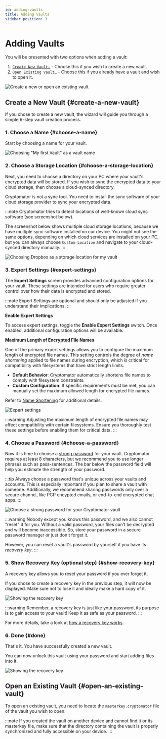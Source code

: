 ```yaml
---
id: adding-vaults
title: Adding Vaults
sidebar_position: 3
---
```


# Adding Vaults

You will be presented with two options when adding a vault:

1. [`Create New Vault…`](#create-a-new-vault) - Choose this if you wish to create a new vault.
2. [`Open Existing Vault…`](#open-an-existing-vault) - Choose this if you already have a vault and wish to open it.

![Create a new or open an existing vault](/img/desktop/create-or-open-vault.png)

## Create a New Vault {#create-a-new-vault}

If you chose to create a new vault, the wizard will guide you through a simple 6-step vault creation process.

### 1. Choose a Name {#choose-a-name}

Start by choosing a name for your vault.

![Choosing "My first Vault" as a vault name](/img/desktop/add-vault-1.png)

### 2. Choose a Storage Location {#choose-a-storage-location}

Next, you need to choose a directory on your PC where your vault's encrypted data will be stored.
If you wish to sync the encrypted data to your cloud storage, then choose a cloud-synced directory.

Cryptomator is not a sync tool.
You need to install the sync software of your cloud storage provider to sync your encrypted data.

:::note
Cryptomator tries to detect locations of well-known cloud sync software (see screenshot below).

The screenshot below shows multiple cloud storage locations, because we have multiple sync software installed on our device.
You might not see the same options, depending on which cloud services are installed on your PC, but you can always choose `Custom Location` and navigate to your cloud-synced directory manually.
:::

![Choosing Dropbox as a storage location for my vault](/img/desktop/add-vault-2.png)

### 3. Expert Settings {#expert-settings}

The **Expert Settings** screen provides advanced configuration options for your vault. These settings are intended for users who require greater control over how their data is encrypted and stored.

:::note
Expert Settings are optional and should only be adjusted if you understand their implications.
:::

**Enable Expert Settings**

To access expert settings, toggle the **Enable Expert Settings** switch. Once enabled, additional configuration options will be available.

**Maximum Length of Encrypted File Names**

One of the primary expert settings allows you to configure the maximum length of encrypted file names. This setting controls the degree of *name shortening* applied to file names during encryption, which is critical for compatibility with filesystems that have strict length limits.

- **Default Behavior**: Cryptomator automatically shortens file names to comply with filesystem constraints.
- **Custom Configuration**: If specific requirements must be met, you can manually set the maximum allowed length for encrypted file names.

Refer to [Name Shortening](/docs/security/vault.md#name-shortening) for additional details. 

![Expert settings](/img/desktop/add-vault-3.png)

:::warning
Adjusting the maximum length of encrypted file names may affect compatibility with certain filesystems. Ensure you thoroughly test these settings before enabling them for critical data.
:::

### 4. Choose a Password {#choose-a-password}

Now it is time to choose a [strong password](/docs/security/best-practices.md#good-passwords) for your vault.
Cryptomator requires at least 8 characters, but we recommend you to use longer phrases such as pass-sentences.
The bar below the password field will help you estimate the strength of your password.

:::tip
Always choose a password that's unique across your vaults and accounts.
This is especially important if you plan to share a vault with someone.
Additionally, we recommend sharing passwords only over a secure channel, like PGP encypted emails, or end-to-end encrypted chat apps.
:::

![Choose a strong password for your Cryptomator vault](/img/desktop/add-vault-4.png)

:::warning
Nobody except you knows this password, and we also cannot "reset" it for you. 
Without a valid password, your files can't be decrypted and will become inaccessible. 
So, store your password in a secure password manager or just don't forget it. 

However, you can reset a vault's password by yourself if you have its *recovery key*.
:::

### 5. Show Recovery Key (optional step) {#show-recovery-key}

A recovery key allows you to reset your password if you ever forget it.

If you chose to create a recovery key in the previous step, it will now be displayed.
Make sure not to lose it and ideally make a hard copy of it.

![Showing the recovery key](/img/desktop/add-vault-5.png)

:::warning
Remember, a recovery key is just like your password, its purpose is to gain access to your vault!
Keep it as safe as your password.
:::

For more details, take a look at [how a recovery key works](password-and-recovery-key.md#reset-password).

### 6. Done {#done}

That's it.
You have successfully created a new vault.

You can now unlock this vault using your password and start adding files into it.

![Showing the recovery key](/img/desktop/add-vault-6.png)

## Open an Existing Vault {#open-an-existing-vault}

To open an existing vault, you need to locate the `masterkey.cryptomator` file of the vault you wish to open.

:::note
If you created the vault on another device and cannot find it or its masterkey file, make sure that the directory containing the vault is properly synchronized and fully accessible on your device.
:::
